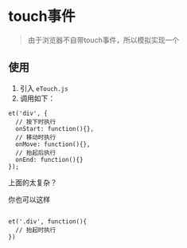 touch事件
=========

> 由于浏览器不自带touch事件，所以模拟实现一个


## 使用

1. 引入 `eTouch.js`
2. 调用如下：

```
et('div', {
  // 按下时执行
  onStart: function(){},
  // 移动时执行
  onMove: function(){},
  // 抬起后执行
  onEnd: function(){}
});
```

上面的太复杂？

你也可以这样

```

et('.div', function(){
  // 抬起时执行
})

```
